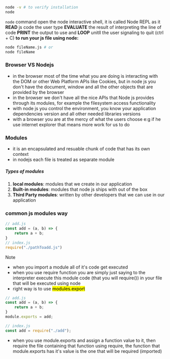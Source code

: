 ```bash
node -v # to verify installation
node
```
`node` command open the node interactive shell, it is called Node REPL as it **READ** js code the user type **EVALUATE** the result of interpreting the line of code **PRINT** the output to use and **LOOP** unitll the user signaling to quit (ctrl + C)
**to run your js file using node:**
```bash
node fileName.js # or
node fileName
```

### Browser VS Nodejs

- in the browser most of the time what you are doing is interacting with the DOM or other Web Platform APIs like Cookies, but in node js you don't have the document, window and all the other objects that are provided by the browser
- in the browser we don't have all the nice APIs that Node js provides through its modules, for example the filesystem access functionality
- with node js you control the environment, you know your application dependencies version and all other needed libraries versions
- with a browser you are at the mercy of what the users choose e:g if he use internet explorer that means more work for us to do

### Modules
- it is an encapsulated and resuable chunk of code that has its own context
- in nodejs each file is treated as separate module

##### Types of modules
1. **local modules**: modules that we create in our application
2. **Built-in modules**: modules that node js ships with out of the box
3. **Third Party modules**: written by other developers that we can use in our application

### common js modules way
```cjs
// add.js
const add = (a, b) => {
    return a + b;
}
// index.js
require("./pathToadd.js")
```
> [!NOTE]
> - when you import a module all of it's code get executed
> - when you use require function you are simply just saying to the interpreter execute this module code (that you will require()) in your file that will be executed using node
> - right way is to use <mark>modules.export</mark>

```js
// add.js
const add = (a, b) => {
    return a + b;
}
module.exports = add;

// index.js
const add = require("./add");
```
- when you use module.exports and assign a function value to it, then require the file containing that function using require, the function that module.exports has it's value is the one that will be required (imported)
